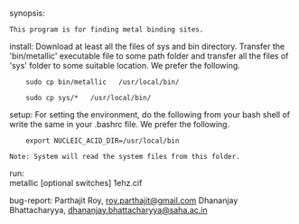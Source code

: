 synopsis:

	This program is for finding metal binding sites.

install:
	Download at least all the files of sys and bin directory.
	Transfer the 'bin/metallic' executable file to some path folder
	and transfer all the files of 'sys' folder to some suitable location.
	We prefer the following.

		sudo cp bin/metallic   /usr/local/bin/

		sudo cp sys/*   /usr/local/bin/

setup:
	For setting the environment, do the following from your bash shell
	of write the same in your .bashrc file. We prefer the following.

		export NUCLEIC_ACID_DIR=/usr/local/bin

	Note: System will read the system files from this folder.

run:    
	metallic [optional switches] 1ehz.cif 

bug-report:
	Parthajit Roy, 
		roy.parthajit@gmail.com
	Dhananjay Bhattacharyya,
		dhananjay.bhattacharyya@saha.ac.in 

